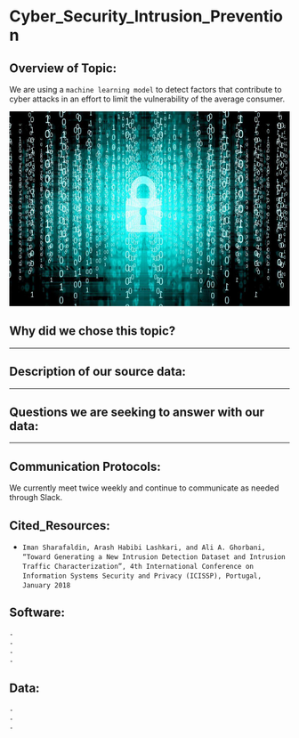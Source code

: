 # Cyber_Security_Intrusion_Prevention

## Overview of Topic:

We are using a `machine learning model` to detect factors that contribute to cyber attacks in an effort to limit the vulnerability of the average consumer.

<p align=center>
<img src=Images/cybersecurity.jpg height=350 width=800>

<br>

## Why did we chose this topic?

-----------------------------------------------------------------------------

## Description of our source data:

-----------------------------------------------------------------------------

## Questions we are seeking to answer with our data:

-----------------------------------------------------------------------------

## Communication Protocols:

We currently meet twice weekly and continue to communicate as needed through Slack.


## Cited_Resources:

- `Iman Sharafaldin, Arash Habibi Lashkari, and Ali A. Ghorbani, “Toward Generating a New Intrusion Detection Dataset and Intrusion Traffic Characterization”, 4th International Conference on Information Systems Security and Privacy (ICISSP), Portugal, January 2018`

## Software:

    - 
    -
    -
    -

## Data:

    -
    -
    -

